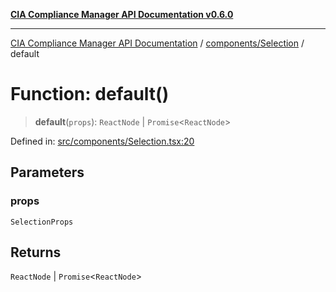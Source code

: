 [**CIA Compliance Manager API Documentation v0.6.0**](../../../README.md)

***

[CIA Compliance Manager API Documentation](../../../modules.md) / [components/Selection](../README.md) / default

# Function: default()

> **default**(`props`): `ReactNode` \| `Promise`\<`ReactNode`\>

Defined in: [src/components/Selection.tsx:20](https://github.com/Hack23/cia-compliance-manager/blob/ca083b463223765b22422b66b3a43930241849bd/src/components/Selection.tsx#L20)

## Parameters

### props

`SelectionProps`

## Returns

`ReactNode` \| `Promise`\<`ReactNode`\>
